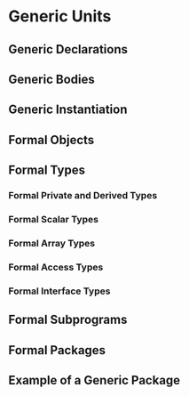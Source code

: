 # Generic Units
## Generic Declarations
## Generic Bodies
## Generic Instantiation
## Formal Objects
## Formal Types
### Formal Private and Derived Types
### Formal Scalar Types
### Formal Array Types
### Formal Access Types
### Formal Interface Types
## Formal Subprograms
## Formal Packages
## Example of a Generic Package
